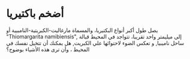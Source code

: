 # أضخم باكتيريا

يصل طول أكبر أنواع البكتيريا، والمسماة مارغاليت-الكبريتية-النامبيية أو
"Thiomargarita namibiensis", إلى ميليمتر واحد تقريبا، تتواجد في المحيط قبالة
ساحل ناميبيا, و تعكس الضوء لاحتوائها علي الكبريت, هل يمكنك أن تتخيل نفسك في
المحيط ، وأن ترى هذه الأشياء بوضوح؟
